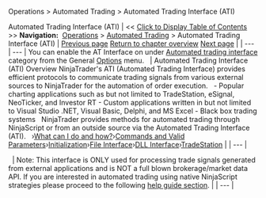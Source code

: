 ﻿
Operations \> Automated Trading \> Automated Trading Interface (ATI)

Automated Trading Interface (ATI)
| \<\< [Click to Display Table of Contents](automated_trading_interface_at.md) \>\> **Navigation:**     [Operations](operations.md) \> [Automated Trading](automated_trading.md) \> Automated Trading Interface (ATI) | [Previous page](automated_trading.md) [Return to chapter overview](automated_trading.md) [Next page](what_can_i_do_and_how_.md) |
| --- | --- |
You can enable the AT Interface on under [Automated trading interface](options_ati.md) category from the General [Options](options.md) menu.
 
| Automated Trading Interface (ATI) Overview NinjaTrader's ATI (Automated Trading Interface) provides efficient protocols to communicate trading signals from various external sources to NinjaTrader for the automation of order execution.   - Popular charting applications such as but not limited to TradeStation, eSignal, NeoTicker, and Investor RT - Custom applications written in but not limited to Visual Studio .NET, Visual Basic, Delphi, and MS Excel - Black box trading systems   NinjaTrader provides methods for automated trading through NinjaScript or from an outside source via the Automated Trading Interface (ATI).    ›[What can I do and how?](what_can_i_do_and_how_.md)›[Commands and Valid Parameters](commands_and_valid_parameters.md)›[Initialization](initialization.md)›[File Interface](file_interface.md)›[DLL Interface](dll_interface.md)›[TradeStation](tradestation_email_integration.md) |
| --- |

 
| Note: This interface is ONLY used for processing trade signals generated from external applications and is NOT a full blown brokerage/market data API. If you are interested in automated trading using native NinjaScript strategies please proceed to the following [help guide section](running_ninjascript_strategies.md). |
| --- |
